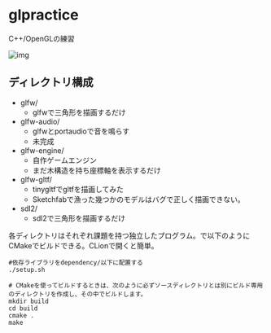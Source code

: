 # glpractice

C++/OpenGLの練習

![img](https://user-images.githubusercontent.com/18492524/99470055-6d89c000-2987-11eb-97be-89c2a6906ca8.gif)

## ディレクトリ構成

- glfw/
    - glfwで三角形を描画するだけ
- glfw-audio/
    - glfwとportaudioで音を鳴らす
    - 未完成
- glfw-engine/
    - 自作ゲームエンジン
    - まだ木構造を持ち座標軸を表示するだけ
- glfw-gltf/
    - tinygltfでgltfを描画してみた
    - Sketchfabで漁った幾つかのモデルはバグで正しく描画できない。
- sdl2/
    - sdl2で三角形を描画するだけ
    
各ディレクトリはそれぞれ課題を持つ独立したプログラム。で以下のようにCMakeでビルドできる。CLionで開くと簡単。

```
#依存ライブラリをdependency/以下に配置する
./setup.sh

# CMakeを使ってビルドするときは、次のように必ずソースディレクトリとは別にビルド専用のディレクトリを作成し、その中でビルドします。
mkdir build
cd build
cmake .
make
```
